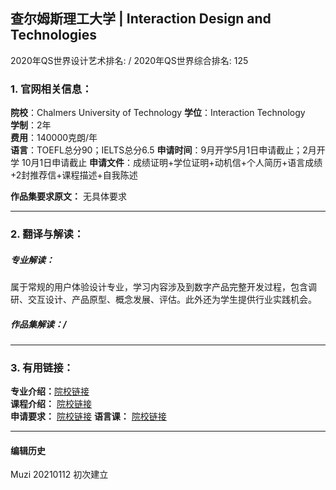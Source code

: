 ## 查尔姆斯理工大学 | Interaction Design and Technologies

2020年QS世界设计艺术排名: /
2020年QS世界综合排名: 125  

### 1. 官网相关信息：

**院校**：Chalmers University of Technology
**学位**：Interaction Technology  
**学制**：2年  
**费用**：140000克朗/年  
**语言**：TOEFL总分90；IELTS总分6.5
**申请时间**：9月开学5月1日申请截止；2月开学 10月1日申请截止
**申请文件**：成绩证明+学位证明+动机信+个人简历+语言成绩+2封推荐信+课程描述+自我陈述

**作品集要求原文：** 无具体要求

---

### 2. 翻译与解读：

##### 专业解读：
属于常规的用户体验设计专业，学习内容涉及到数字产品完整开发过程，包含调研、交互设计、产品原型、概念发展、评估。此外还为学生提供行业实践机会。

##### 作品集解读：/



---


### 3. 有用链接：

**专业介绍：**[院校链接](http://www.chalmers.se/en/education/programmes/masters-info/Pages/Interaction-Design-and-Technologies.aspx)  
**课程介绍：** [院校链接](http://www.chalmers.se/en/education/programmes/masters-info/Pages/Interaction-Design-and-Technologies.aspx)  
**申请要求：** [院校链接](https://www.chalmers.se/en/education/application-admission/required_documents/Pages/required%20documents.aspx)
**语言课：** [院校链接](https://www.universityadmissions.se/en/All-you-need-to-know1/Applying-for-studies/English-requirements/Internationally-recognized-English-test/)



---


#### 编辑历史
Muzi 20210112 初次建立
